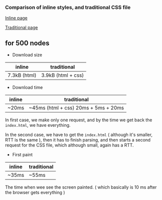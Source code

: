 

### Comparison of inline styles, and traditional CSS file

[Inline page](http://antouank.github.io/Style-perf/inline/)

[Traditional page](http://antouank.github.io/Style-perf/traditional/)


## for 500 nodes

- Download size

|inline|traditional
|---|---|
|7.3kB (html) |3.9kB (html + css)

- Download time

|inline|traditional
|---|---|
|~20ms |~45ms (html + css) 20ms + 5ms + 20ms

In first case, we make only one request, and by the time we get back the `index.html`, we have everything.

In the second case, we have to get the `index.html` ( although it's smaller, RTT is the same ), then it has to finish parsing, and then starts a second request for the CSS file, which although small, again has a RTT.

- First paint

|inline|traditional
|---|---|
|~35ms |~55ms

The time when wee see the screen painted.
( which basically is 10 ms after the browser gets everything )
